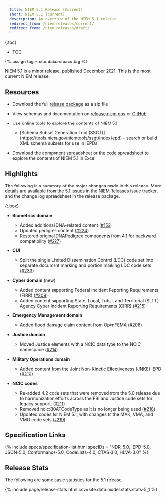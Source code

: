 ```yaml
---
  title: NIEM 5.1 Release (Current)
  short: NIEM 5.1 (current)
  description: An overview of the NIEM 5.1 release.
  redirect_from: /niem-releases/current/
  redirect_from: /niem-releases/draft/
---
```


{:toc}
- TOC

{% assign tag = site.data.release.tag %}

NIEM 5.1 is a minor release, published December 2021.  This is the most current NIEM release.

## Resources

- Download the full [release package](https://github.com/NIEM/NIEM-Releases/archive/niem-5.1.zip) as a zip file

- View schemas and documentation on [release.niem.gov](https://release.niem.gov/niem/5.1) or [GitHub](https://github.com/NIEM/NIEM-Releases/tree/niem-5.1)

- Use online tools to explore the contents of NIEM 5.1:

  - <p markdown="1">[Schema Subset Generation Tool (SSGT)](https://tools.niem.gov/niemtools/ssgt/index.iepd) - search or build XML schema subsets for use in IEPDs </p>

- Download the [component spreadsheet](https://release.niem.gov/niem/5.1/xlsx/niem-5.1.xlsx) or the [code spreadsheet](https://release.niem.gov/niem/5.1/xlsx/niem-5.1-codes.xlsx) to explore the contents of NIEM 5.1 in Excel

  <!-- - [Movement](https://beta.movement.niem.gov) - search elements -->

  <!-- - [Model Viewer](https://niem.github.io/model/) - browse namespaces and their contents -->

## Highlights

The following is a summary of the major changes made in this release.  More details are available from the [5.1 issues](https://github.com/NIEM/NIEM-Releases/issues?page=1&q=is%3Aissue+label%3A5.1) in the NIEM Releases issue tracker, and the change log spreadsheet in the release package.

{:.box}
- **Biometrics domain**
  - Added additional DNA-related content ([#152](https://github.com/NIEM/NIEM-Releases/issues/152))
  - Updated pedigree content ([#224](https://github.com/NIEM/NIEM-Releases/issues/224))
  - Restored original DNAPedigree components from 4.1 for backward compatibility ([#227](https://github.com/NIEM/NIEM-Releases/issues/227))

- **CUI**
  - Split the single Limited Dissemination Control (LDC) code set into separate document marking and portion marking LDC code sets ([#233](https://github.com/NIEM/NIEM-Releases/issues/223))

- **Cyber domain** (new)
  - Added content supporting Federal Incident Reporting Requirements (FIRR) ([#209](https://github.com/NIEM/NIEM-Releases/issues/209))
  - Added content supporting State, Local, Tribal, and Territorial (SLTT) Agency Cyber Incident Reporting Requirements (CIRR) ([#215](https://github.com/NIEM/NIEM-Releases/issues/215))

- **Emergency Management domain**
  - Added flood damage claim content from OpenFEMA ([#208](https://github.com/NIEM/NIEM-Releases/issues/208))

- **Justice domain**
  - Moved Justice elements with a NCIC data type to the NCIC namespace ([#214](https://github.com/NIEM/NIEM-Releases/issues/214))

- **Military Operations domain**
  - Added content from the Joint Non-Kinetic Effectiveness (JNKE) IEPD ([#210](https://github.com/NIEM/NIEM-Releases/issues/210))

- **NCIC codes**
  - Re-added 4.2 code sets that were removed from the 5.0 release due to harmonization efforts across the FBI and Justice code sets for legacy support. ([#211](https://github.com/NIEM/NIEM-Releases/issues/211))
  - Removed ncic:BOATCodeType as it is no longer being used ([#218](https://github.com/NIEM/NIEM-Releases/issues/218))
  - Updated codes for NIEM 5.1, with changes to the MAK, VMA, and VMO code sets ([#219](https://github.com/NIEM/NIEM-Releases/issues/219))

## Specification Links

{% include specs/specification-list.html specIDs = "NDR-5.0, IEPD-5.0, JSON-5.0, Conformance-5.0, CodeLists-4.0, CTAS-3.0, HLVA-3.0" %}

## Release Stats

The following are some basic statistics for the 5.1 release.

{% include page/release-stats.html csv=site.data.model.stats.stats-5_1 %}

<br/>

